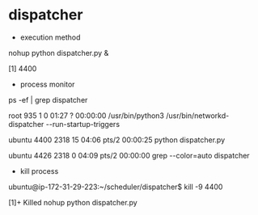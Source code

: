 # dispatcher
* execution method

nohup python dispatcher.py &

[1] 4400

* process monitor

ps -ef | grep dispatcher

root       935     1  0 01:27 ?        00:00:00 /usr/bin/python3 /usr/bin/networkd-dispatcher --run-startup-triggers

ubuntu    4400  2318 15 04:06 pts/2    00:00:25 python dispatcher.py

ubuntu    4426  2318  0 04:09 pts/2    00:00:00 grep --color=auto dispatcher

* kill process

ubuntu@ip-172-31-29-223:~/scheduler/dispatcher$ kill -9 4400

[1]+  Killed                  nohup python dispatcher.py
